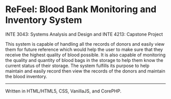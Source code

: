 # ReFeel: Blood Bank Monitoring and Inventory System

INTE 3043: Systems Analysis and Design and 
INTE 4213: Capstone Project

This system is capable of handling all the records of donors and easily view them for future reference which would help the user to make sure that they receive the highest quality of blood possible. It is also capable of monitoring the quality and quantity of blood bags in the storage to help them know the current status of their storage. The system fulfills its purpose to help maintain and easily record then view the records of the donors and maintain the blood inventory.

***

Written in HTML/HTML5, CSS, VanillaJS, and CorePHP.
